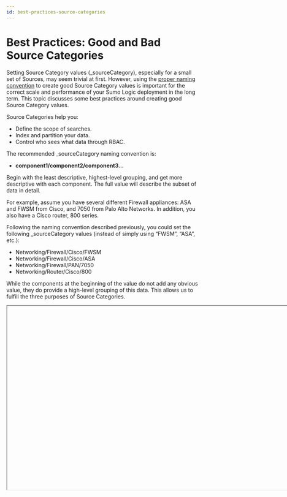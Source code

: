```yaml
---
id: best-practices-source-categories
---
```


# Best Practices: Good and Bad Source Categories

Setting Source Category values (\_sourceCategory), especially for a small set of Sources, may seem trivial at first. However, using the [proper naming convention](../Sources/04Reference-Information-for-Sources/Metadata-Naming-Conventions.md "Metadata Naming Conventions") to create good Source Category values is important for the correct scale and performance of your Sumo Logic deployment in the long term. This topic discusses some best practices around creating good Source Category values.

Source Categories help you:

* Define the scope of searches.
* Index and partition your data.
* Control who sees what data through RBAC.

The recommended \_sourceCategory naming convention is:

* **component1/component2/component3...**

Begin with the least descriptive, highest-level grouping, and get more descriptive with each component. The full value will describe the subset of data in detail.

For example, assume you have several different Firewall appliances: ASA and FWSM from Cisco, and 7050 from Palo Alto Networks. In addition, you also have a Cisco router, 800 series.

Following the naming convention described previously, you could set the following \_sourceCategory values (instead of simply using “FWSM”, “ASA”, etc.):

* Networking/Firewall/Cisco/FWSM  
* Networking/Firewall/Cisco/ASA  
* Networking/Firewall/PAN/7050  
* Networking/Router/Cisco/800

While the components at the beginning of the value do not add any obvious value, they do provide a high-level grouping of this data. This allows us to fulfill the three purposes of Source Categories.

<Iframe url="https://www.youtube.com/embed/vkKeJOBVVjk"
     width="854px"
     height="480px"
     id="myId"
     className="video-container"
     display="initial"
     position="relative"
     allow="accelerometer; autoplay=1; clipboard-write; encrypted-media; gyroscope; picture-in-picture"      allowfullscreen
     />

import Iframe from 'react-iframe';

## Define the Scope of Searches

Using the naming convention described here lets you easily and effectively define the scope of your search.

For example, if you use either \_sourceCategory value:

* `_sourceCategory=Networking/Firewall/*` (all firewall data)  
* `_sourceCategory=Networking/*/Cisco/*` (all Cisco data)

With wildcards, you can find the subset of data you need without adding any Boolean logic (OR).

## Index and Partition Your Data

To create a separate Partition for your networking data to improve performance, specify a Partition using the following routing expression:

* `_sourceCategory=Networking*`

Because Partitions cannot be modified after they are created, (they can only be decommissioned and recreated with a new name and/or routing expression), make sure that you will not have to modify them all that often.

## Control Who Sees What Data Through RBAC

Similar to using Indexes, if you want to restrict access to this data set, you can now use high-level values to reduce the amount of management as you add more data.

You can build high-level groupings with a variety of items. For example, you can group by environment details (prod vs. dev), geographical information (east vs. west), by application, by business unit, or any other value that makes sense for your data.

The order in which you use these values is determined by how you search the data.

For example, if most of your use cases do not need data from both prod and dev environments, you could use the following \_sourceCategory values:

* Prod/Web/Apache/Access  
* Dev/Web/Apache/Access  
* Prod/DB/MySQL/Error 
* Dev/DB/MySQL/Error

You can still search across both prod and dev when needed, but this scheme divides all your data into prod and dev more intuitively.

If, on the other hand, you do need to search this data together frequently, you could use:

* Web/Apache/Access/Prod  
* Web/Apache/Access/Dev  
* DB/MySQL/Error/Prod  
* DB/MySQL/Error/Dev

This simple change completely changes your high-level grouping. Both schemes allow you cover both use cases in a simple way. The important thing is to group your data in a way that feels natural to the way users search for data.  
